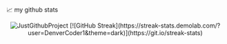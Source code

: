 📈 my github stats
<p align="center"> <img src="https://github-readme-stats.vercel.app/api?username=JustGithubProject&show_icons=true&theme=gotham" alt="JustGithubProject" />
[![GitHub Streak](https://streak-stats.demolab.com/?user=DenverCoder1&theme=dark)](https://git.io/streak-stats)
